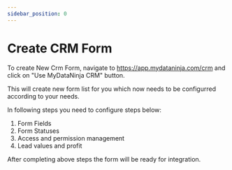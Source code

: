 ```yaml
---
sidebar_position: 0
---
```


# Create CRM Form

To create New Crm Form, navigate to https://app.mydataninja.com/crm and click on "Use MyDataNinja CRM" button.

This will create new form list for you which now needs to be configurred according to your needs.

In following steps you need to configure steps below:

1. Form Fields
2. Form Statuses
3. Access and permission management
4. Lead values and profit

After completing above steps the form will be ready for integration.
